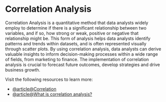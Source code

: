 # Correlation Analysis 

Correlation Analysis is a quantitative method that data analysts widely employ to determine if there is a significant relationship between two variables, and if so, how strong or weak, positive or negative that relationship might be. This form of analysis helps data analysts identify patterns and trends within datasets, and is often represented visually through scatter plots. By using correlation analysis, data analysts can derive valuable insights to inform decision-making processes within a wide range of fields, from marketing to finance. The implementation of correlation analysis is crucial to forecast future outcomes, develop strategies and drive business growth.

Visit the following resources to learn more:

- [@article@Correlation](https://www.mathsisfun.com/data/correlation.html)
- [@article@What is correlation analysis?](https://blog.flexmr.net/correlation-analysis-definition-exploration)
